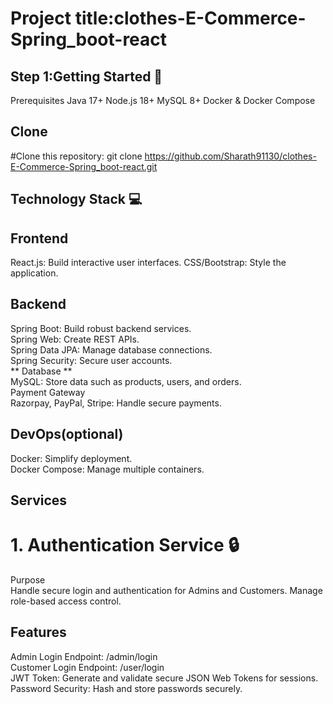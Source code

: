 # Project title:clothes-E-Commerce-Spring_boot-react
## Step 1:Getting Started 🚀
Prerequisites
Java 17+
Node.js 18+
MySQL 8+
Docker & Docker Compose

## Clone
#Clone this repository: git clone https://github.com/Sharath91130/clothes-E-Commerce-Spring_boot-react.git

 ## Technology Stack 💻
## Frontend
React.js: Build interactive user interfaces.
CSS/Bootstrap: Style the application.
## Backend
Spring Boot: Build robust backend services.</br>
Spring Web: Create REST APIs.</br>
Spring Data JPA: Manage database connections.</br>
Spring Security: Secure user accounts.</br>
**  Database ** </br>
MySQL: Store data such as products, users, and orders.</br>
Payment Gateway</br>
Razorpay, PayPal, Stripe: Handle secure payments.</br>
## DevOps(optional)
Docker: Simplify deployment.</br>
Docker Compose: Manage multiple containers.</br>

## Services
 # 1. Authentication Service 🔒
 Purpose</br>
 Handle secure login and authentication for Admins and Customers. Manage role-based access control.

   ## Features
Admin Login Endpoint: /admin/login</br>
Customer Login Endpoint: /user/login</br>
JWT Token: Generate and validate secure JSON Web Tokens for sessions.</br>
Password Security: Hash and store passwords securely.</br>











